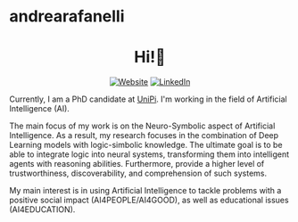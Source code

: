 # andrearafanelli
<h1 align="center">Hi!👋</h1>

<p align="center">
  <a href="https://andrearafanelli.github.io/"><img alt="Website" title="Website" src="https://tinyurl.com/gsarti-shield"></a>
  <a href="https://www.linkedin.com/in/andrea-rafanelli/"><img alt="LinkedIn" title="LinkedIn"src="https://img.shields.io/badge/linkedin-%230077B5.svg?&style=for-the-badge&logo=linkedin&logoColor=white"></a>
</p>

Currently, I am a PhD candidate at [UniPi](https://phd-ai-society.di.unipi.it/). I'm working in the field of Artificial Intelligence (AI). 

The main focus of my work is on the Neuro-Symbolic aspect of Artificial Intelligence. As a result, my research focuses in the combination of Deep Learning models with logic-simbolic knowledge. The ultimate goal is to be able to integrate logic into neural systems, transforming them into intelligent agents with reasoning abilities. Furthermore, provide a higher level of trustworthiness, discoverability, and comprehension of such systems. 

My main interest is in using Artificial Intelligence to tackle problems with a positive social impact (AI4PEOPLE/AI4GOOD), as well as educational issues (AI4EDUCATION).



<!--
**andrearafanelli/andrearafanelli** is a ✨ _special_ ✨ repository because its `README.md` (this file) appears on your GitHub profile.

Here are some ideas to get you started:

- 🔭 I’m currently working on ...
- 🌱 I’m currently learning ...
- 👯 I’m looking to collaborate on ...
- 🤔 I’m looking for help with ...
- 💬 Ask me about ...
- 📫 How to reach me: ...
- 😄 Pronouns: ...
- ⚡ Fun fact: ...
-->
